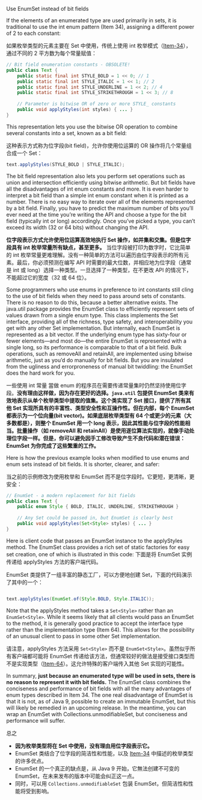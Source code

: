 Use EnumSet instead of bit fields



If the elements of an enumerated type are used primarily in sets, it is traditional to use the int enum pattern (Item 34), assigning a different power of 2 to each constant:

如果枚举类型的元素主要在 Set 中使用，传统上使用 int 枚举模式（[Item-34](/Chapter-6/Chapter-6-Item-34-Use-enums-instead-of-int-constants.md)），通过不同的 2 平方数为每个常量赋值：

```java
// Bit field enumeration constants - OBSOLETE!
public class Text {
    public static final int STYLE_BOLD = 1 << 0; // 1
    public static final int STYLE_ITALIC = 1 << 1; // 2
    public static final int STYLE_UNDERLINE = 1 << 2; // 4
    public static final int STYLE_STRIKETHROUGH = 1 << 3; // 8
    
    // Parameter is bitwise OR of zero or more STYLE_ constants
    public void applyStyles(int styles) { ... }
}
```

This representation lets you use the bitwise OR operation to combine several constants into a set, known as a bit field:

这种表示方式称为位字段(bit field)，允许你使用位运算的 OR 操作将几个常量组合成一个 Set：

```java
text.applyStyles(STYLE_BOLD | STYLE_ITALIC);
```

The bit field representation also lets you perform set operations such as union and intersection efficiently using bitwise arithmetic. But bit fields have all the disadvantages of int enum constants and more. It is even harder to interpret a bit field than a simple int enum constant when it is printed as a number. There is no easy way to iterate over all of the elements represented by a bit field. Finally, you have to predict the maximum number of bits you’ll ever need at the time you’re writing the API and choose a type for the bit field (typically int or long) accordingly. Once you’ve picked a type, you can’t exceed its width (32 or 64 bits) without changing the API.

**位字段表示方式允许使用位运算高效地执行 Set 操作，如并集和交集。但是位字段具有 int 枚举常量所有缺点，甚至更多。** 当位字段被打印为数字时，它比简单的 int 枚举常量更难理解。没有一种简单的方法可以遍历由位字段表示的所有元素。最后，你必须预测在编写 API 时需要的最大位数，并相应地为位字段（通常是 int 或 long）选择一种类型。一旦选择了一种类型，在不更改 API 的情况下，不能超过它的宽度（32 或 64 位）。

Some programmers who use enums in preference to int constants still cling to the use of bit fields when they need to pass around sets of constants. There is no reason to do this, because a better alternative exists. The java.util package provides the EnumSet class to efficiently represent sets of values drawn from a single enum type. This class implements the Set interface, providing all of the richness, type safety, and interoperability you get with any other Set implementation. But internally, each EnumSet is represented as a bit vector. If the underlying enum type has sixty-four or fewer elements—and most do—the entire EnumSet is represented with a single long, so its performance is comparable to that of a bit field. Bulk operations, such as removeAll and retainAll, are implemented using bitwise arithmetic, just as you’d do manually for bit fields. But you are insulated from the ugliness and errorproneness of manual bit twiddling: the EnumSet does the hard work for you.

一些使用 int 常量 當做 enum 的程序员在需要传递常量集时仍然坚持使用位字段。**没有理由这样做，因为存在更好的选择。`java.util` 包提供 EnumSet 类来有效地表示从单个枚举类型中提取的值集。这个类实现了 Set 接口，提供了所有其他 Set 实现所具有的丰富性、类型安全性和互操作性。但在内部，每个 EnumSet 都表示为一个位向量(bit vector)。如果底层枚举类型有 64 个或更少的元素（大多数都是），则整个 EnumSet 用一个 long 表示，因此其性能与位字段的性能相当。批量操作（如 removeAll 和 retainAll）是使用逐位算法实现的，就像手动处理位字段一样。但是，你可以避免因手工修改导致产生不良代码和潜在错误：EnumSet 为你完成了这些繁重的工作。**

Here is how the previous example looks when modified to use enums and enum sets instead of bit fields. It is shorter, clearer, and safer:

当之前的示例修改为使用枚举和 EnumSet 而不是位字段时。它更短，更清晰，更安全：
```java
// EnumSet - a modern replacement for bit fields
public class Text {
    public enum Style { BOLD, ITALIC, UNDERLINE, STRIKETHROUGH }
    
    // Any Set could be passed in, but EnumSet is clearly best
    public void applyStyles(Set<Style> styles) { ... }
}
```

Here is client code that passes an EnumSet instance to the applyStyles method. The EnumSet class provides a rich set of static factories for easy set creation, one of which is illustrated in this code:
下面是将 EnumSet 实例传递给 applyStyles 方法的客户端代码。

EnumSet 类提供了一组丰富的静态工厂，可以方便地创建 Set，下面的代码演示了其中的一个：
```java

text.applyStyles(EnumSet.of(Style.BOLD, Style.ITALIC));
```

Note that the applyStyles method takes a `Set<Style>` rather than an `EnumSet<Style>`. While it seems likely that all clients would pass an EnumSet to the method, it is generally good practice to accept the interface type rather than the implementation type (Item 64). This allows for the possibility of an unusual client to pass in some other Set implementation.

请注意，applyStyles 方法采用 `Set<Style>` 而不是 `EnumSet<Style>`。虽然似乎所有客户端都可能将 EnumSet 传递给该方法，但通常较好的做法是接受接口类型而不是实现类型（[Item-64](/Chapter-9/Chapter-9-Item-64-Refer-to-objects-by-their-interfaces.md)）。这允许特殊的客户端传入其他 Set 实现的可能性。

In summary, **just because an enumerated type will be used in sets, there is no reason to represent it with bit fields.** The EnumSet class combines the conciseness and performance of bit fields with all the many advantages of enum types described in Item 34. The one real disadvantage of EnumSet is that it is not, as of Java 9, possible to create an immutable EnumSet, but this will likely be remedied in an upcoming release. In the meantime, you can wrap an EnumSet with Collections.unmodifiableSet, but conciseness and performance will suffer.

总之
- **因为枚举类型将在 Set 中使用，没有理由用位字段表示它。** 
- EnumSet 类结合了位字段的简洁性和性能，以及 [Item-34](/Chapter-6/Chapter-6-Item-34-Use-enums-instead-of-int-constants.md) 中描述的枚举类型的许多优点。
- EnumSet 的一个真正的缺点是，从 Java 9 开始，它無法创建不可变的 EnumSet，在未来发布的版本中可能会纠正这一点。
- 同时，可以用 `Collections.unmodifiableSet` 包装 EnumSet，但简洁性和性能将受到影响。
